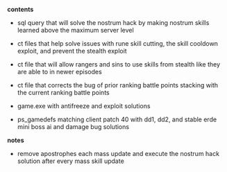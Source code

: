 **contents**

* sql query that will solve the nostrum hack by making nostrum skills learned above the maximum server level

* ct files that help solve issues with rune skill cutting, the skill cooldown exploit, and prevent the stealth exploit

* ct file that will allow rangers and sins to use skills from stealth like they are able to in newer episodes

* ct file that corrects the bug of prior ranking battle points stacking with the current ranking battle points

* game.exe with antifreeze and exploit solutions

* ps_gamedefs matching client patch 40 with dd1, dd2, and stable erde mini boss ai and damage bug solutions

**notes**

* remove apostrophes each mass update and execute the nostrum hack solution after every mass skill update
